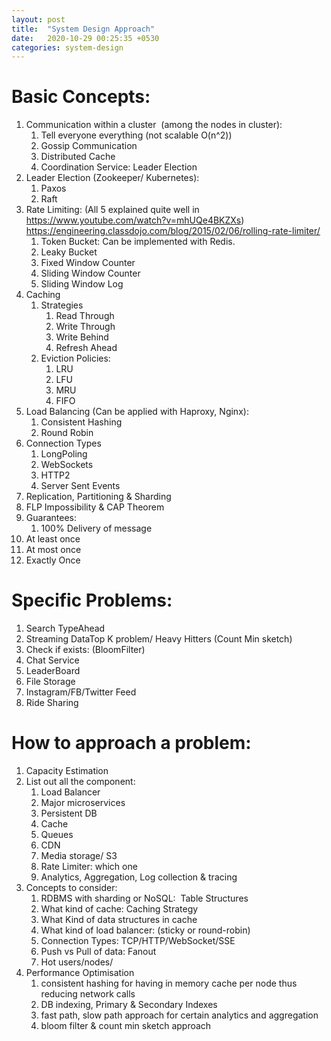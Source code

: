 ```yaml
---
layout: post
title:  "System Design Approach"
date:   2020-10-29 00:25:35 +0530
categories: system-design
---
```

# Basic Concepts:

1. Communication within a cluster  (among the nodes in cluster):
	1. Tell everyone everything (not scalable O(n^2))
	2. Gossip Communication
	3. Distributed Cache
	4. Coordination Service: Leader Election
2. Leader Election (Zookeeper/ Kubernetes):
	1. Paxos 
	2. Raft
3. Rate Limiting: (All 5 explained quite well in https://www.youtube.com/watch?v=mhUQe4BKZXs) https://engineering.classdojo.com/blog/2015/02/06/rolling-rate-limiter/ 
	1. Token Bucket: Can be implemented with Redis.
	2. Leaky Bucket
	3. Fixed Window Counter
	4. Sliding Window Counter
	5. Sliding Window Log
4. Caching 
	1. Strategies
		1. Read Through
		2. Write Through
		3. Write Behind
		4. Refresh Ahead
	2. Eviction Policies:
		1. LRU
		2. LFU
		3. MRU
		4. FIFO
5. Load Balancing (Can be applied with Haproxy, Nginx): 
	1. Consistent Hashing
	2. Round Robin
6. Connection Types
	1. LongPoling
	2. WebSockets
	3. HTTP2
	4. Server Sent Events
7. Replication, Partitioning & Sharding
8. FLP Impossibility & CAP Theorem
9. Guarantees:
	1. 100% Delivery of message
  2. At least once
  3. At most once
  4. Exactly Once


# Specific Problems:
1. Search TypeAhead
2. Streaming DataTop K problem/ Heavy Hitters (Count Min sketch)
3. Check if exists: (BloomFilter)
4. Chat Service
5. LeaderBoard
6. File Storage
7. Instagram/FB/Twitter Feed
8. Ride Sharing

# How to approach a problem:

1. Capacity Estimation
2. List out all the component:
	1. Load Balancer
	2. Major microservices
	3. Persistent DB
	4. Cache
	5. Queues
	6. CDN
	7. Media storage/ S3
	8. Rate Limiter: which one
	9. Analytics, Aggregation, Log collection & tracing
3. Concepts to consider:
	1. RDBMS with sharding or NoSQL:  Table Structures
	2. What kind of cache: Caching Strategy
	3. What Kind of data structures in cache
	4. What kind of load balancer: (sticky or round-robin)
	5. Connection Types: TCP/HTTP/WebSocket/SSE
	6. Push vs Pull of data: Fanout
	7. Hot users/nodes/
4. Performance Optimisation
	1. consistent hashing for having in memory cache per node thus reducing network calls
	2. DB indexing, Primary & Secondary Indexes
	3. fast path, slow path approach for certain analytics and aggregation
	4. bloom filter & count min sketch approach

